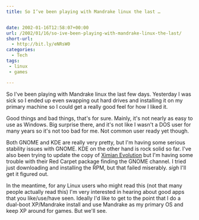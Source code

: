 ```yaml
---
title: So I’ve been playing with Mandrake linux the last …


date: 2002-01-16T12:58:07+00:00
url: /2002/01/16/so-ive-been-playing-with-mandrake-linux-the-last/
short-url:
  - http://bit.ly/eNRsW0
categories:
  - Tech
tags:
 - linux
 - games

---
```

So I've been playing with Mandrake linux the last few days. Yesterday I was sick so I ended up even swapping out hard drives and installing it on my primary machine so I could get a really good feel for how I liked it.

Good things and bad things, that's for sure. Mainly, it's not nearly as easy to use as Windows. Big surprise there, and it's not like I wasn't a DOS user for many years so it's not too bad for me. Not common user ready yet though.

Both GNOME and KDE are really very pretty, but I'm having some serious stability issues with GNOME. KDE on the other hand is rock solid so far. I've also been trying to update the copy of <a href="http://www.ximian.com">Ximian Evolution</a> but I'm having some trouble with their Red Carpet package finding the GNOME channel. I tried just downloading and installing the RPM, but that failed miserably. *sigh* I'll get it figured out.

In the meantime, for any Linux users who might read this (not that many people actually read this) I'm very interested in hearing about good apps that you like/use/have seen. Ideally I'd like to get to the point that I do a dual-boot XP/Mandrake install and use Mandrake as my primary OS and keep XP around for games. But we'll see.